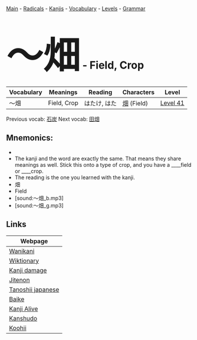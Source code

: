 <style> bigfont {font-size: 100px}</style>
[Main](../README.md) -
[Radicals](../radicals.md) -
[Kanjis](../kanjis.md) -
[Vocabulary](../vocabulary.md) -
[Levels](../levels.md) -
[Grammar](../grammar.md)
# <bigfont> 〜畑</bigfont> - Field, Crop 

| Vocabulary | Meanings | Reading | Characters | Level |
| --- | --- | --- | --- | --- |
| 〜畑 | Field, Crop | はたけ, はた |  [畑](../kanjis/畑.md) (Field) | [Level 41](../levels/wk_level41.md) |

Previous vocab: [石炭](石炭.md) Next vocab: [田畑](田畑.md) 

## Mnemonics:

* 
* The kanji and the word are exactly the same. That means they share meanings as well. Stick this onto a type of crop, and you have a ____field or ____crop.
* The reading is the one you learned with the kanji.
* 畑
* Field
* [sound:〜畑_b.mp3]
* [sound:〜畑_g.mp3]


## Links 

| Webpage |
| --- |
| [Wanikani          ](https://www.wanikani.com/kanji/〜畑) |
| [Wiktionary        ](https://en.wiktionary.org/wiki/〜畑) |
| [Kanji damage      ](http://www.kanjidamage.com/kanji/search?utf8=✓&q=〜畑) |
| [Jitenon           ](https://jitenon.com/kanji/〜畑) |
| [Tanoshii japanese ](https://www.tanoshiijapanese.com/dictionary/kanji.cfm?k=〜畑) |
| [Baike             ](https://baike.baidu.com/item/〜畑) |
| [Kanji Alive       ](https://app.kanjialive.com/〜畑) |
| [Kanshudo          ](https://www.kanshudo.com/searchmn?q=〜畑) |
| [Koohii            ](https://kanji.koohii.com/study/kanji/〜畑) |
